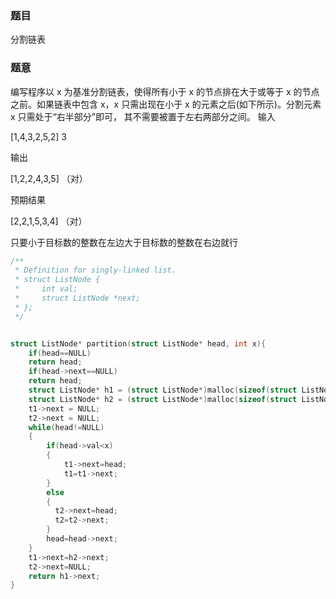 ### 题目
分割链表

### 题意

编写程序以 x 为基准分割链表，使得所有小于 x 的节点排在大于或等于 x 的节点之前。如果链表中包含 x，x 只需出现在小于 x 的元素之后(如下所示)。分割元素 x 只需处于“右半部分”即可，
其不需要被置于左右两部分之间。
输入

[1,4,3,2,5,2]
3

输出

[1,2,2,4,3,5] （对）

预期结果

[2,2,1,5,3,4] （对）

只要小于目标数的整数在左边大于目标数的整数在右边就行

~~~ c
/**
 * Definition for singly-linked list.
 * struct ListNode {
 *     int val;
 *     struct ListNode *next;
 * };
 */


struct ListNode* partition(struct ListNode* head, int x){
	if(head==NULL)
	return head;
	if(head->next==NULL)
	return head;  
	struct ListNode* h1 = (struct ListNode*)malloc(sizeof(struct ListNode)), *t1 = h1;
	struct ListNode* h2 = (struct ListNode*)malloc(sizeof(struct ListNode)), *t2 = h2;
	t1->next = NULL; 
	t2->next = NULL;
	while(head!=NULL)
	{
		if(head->val<x)
		{
			t1->next=head;
			t1=t1->next;
		}
		else
		{
		  t2->next=head;
		  t2=t2->next;	
		}
		head=head->next;
	}
	t1->next=h2->next;
	t2->next=NULL;
	return h1->next;
}
~~~
	
	
	
	
	
	
	
	
	
	
	
	
	
	
	
	
	
	
	
	
	
	
	
	
	
	
	
	
	
	
